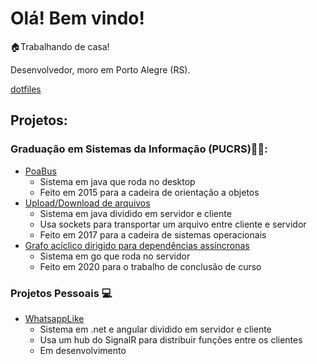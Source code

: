 # Olá! Bem vindo!
🏠Trabalhando de casa!

Desenvolvedor, moro em Porto Alegre (RS).

[dotfiles](https://github.com/henriqueu96/dotfiles)

## Projetos:
### Graduação em Sistemas da Informação (PUCRS)👨‍🎓: 
- [PoaBus](https://github.com/henriqueu96/PoaBus)
  - Sistema em java que roda no desktop
  - Feito em 2015 para a cadeira de orientação a objetos  
- [Upload/Download de arquivos](https://github.com/henriqueu96/File-Upload-Download-Java)
  - Sistema em java dividido em servidor e cliente
  - Usa sockets para transportar um arquivo entre cliente e servidor
  - Feito em 2017 para a cadeira de sistemas operacionais
- [Grafo acíclico dirigido para dependências assíncronas](https://github.com/henriqueu96/DgGraph)
  - Sistema em go que roda no servidor
  - Feito em 2020 para o trabalho de conclusão de curso

### Projetos Pessoais 💻
- [WhatsappLike](https://github.com/henriqueu96/WhatsappLike)
  - Sistema em .net e angular dividido em servidor e cliente
  - Usa um hub do SignalR para distribuir funções entre os clientes
  - Em desenvolvimento
